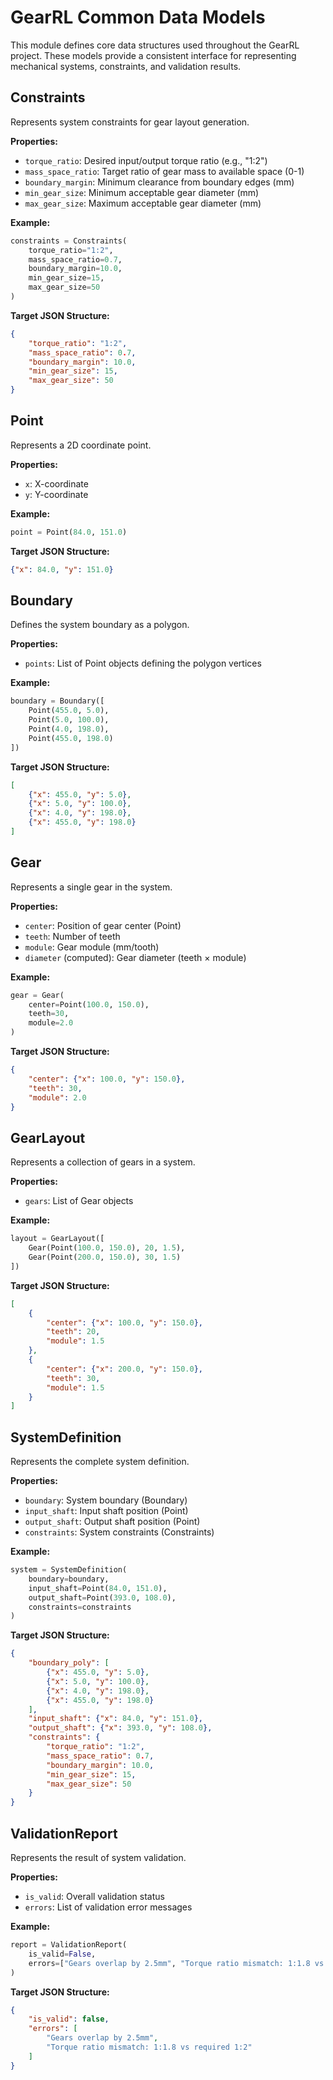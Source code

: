 # GearRL Common Data Models

This module defines core data structures used throughout the GearRL project. These models provide a consistent interface for representing mechanical systems, constraints, and validation results.

## Constraints
Represents system constraints for gear layout generation.

**Properties:**
- `torque_ratio`: Desired input/output torque ratio (e.g., "1:2")
- `mass_space_ratio`: Target ratio of gear mass to available space (0-1)
- `boundary_margin`: Minimum clearance from boundary edges (mm)
- `min_gear_size`: Minimum acceptable gear diameter (mm)
- `max_gear_size`: Maximum acceptable gear diameter (mm)

**Example:**
```python
constraints = Constraints(
    torque_ratio="1:2",
    mass_space_ratio=0.7,
    boundary_margin=10.0,
    min_gear_size=15,
    max_gear_size=50
)
```

**Target JSON Structure:**
```json
{
    "torque_ratio": "1:2",
    "mass_space_ratio": 0.7,
    "boundary_margin": 10.0,
    "min_gear_size": 15,
    "max_gear_size": 50
}
```

## Point
Represents a 2D coordinate point.

**Properties:**
- `x`: X-coordinate
- `y`: Y-coordinate

**Example:**
```python
point = Point(84.0, 151.0)
```

**Target JSON Structure:**
```json
{"x": 84.0, "y": 151.0}
```

## Boundary
Defines the system boundary as a polygon.

**Properties:**
- `points`: List of Point objects defining the polygon vertices

**Example:**
```python
boundary = Boundary([
    Point(455.0, 5.0),
    Point(5.0, 100.0),
    Point(4.0, 198.0),
    Point(455.0, 198.0)
])
```

**Target JSON Structure:**
```json
[
    {"x": 455.0, "y": 5.0},
    {"x": 5.0, "y": 100.0},
    {"x": 4.0, "y": 198.0},
    {"x": 455.0, "y": 198.0}
]
```

## Gear
Represents a single gear in the system.

**Properties:**
- `center`: Position of gear center (Point)
- `teeth`: Number of teeth
- `module`: Gear module (mm/tooth)
- `diameter` (computed): Gear diameter (teeth × module)

**Example:**
```python
gear = Gear(
    center=Point(100.0, 150.0),
    teeth=30,
    module=2.0
)
```

**Target JSON Structure:**
```json
{
    "center": {"x": 100.0, "y": 150.0},
    "teeth": 30,
    "module": 2.0
}
```

## GearLayout
Represents a collection of gears in a system.

**Properties:**
- `gears`: List of Gear objects

**Example:**
```python
layout = GearLayout([
    Gear(Point(100.0, 150.0), 20, 1.5),
    Gear(Point(200.0, 150.0), 30, 1.5)
])
```

**Target JSON Structure:**
```json
[
    {
        "center": {"x": 100.0, "y": 150.0},
        "teeth": 20,
        "module": 1.5
    },
    {
        "center": {"x": 200.0, "y": 150.0},
        "teeth": 30,
        "module": 1.5
    }
]
```

## SystemDefinition
Represents the complete system definition.

**Properties:**
- `boundary`: System boundary (Boundary)
- `input_shaft`: Input shaft position (Point)
- `output_shaft`: Output shaft position (Point)
- `constraints`: System constraints (Constraints)

**Example:**
```python
system = SystemDefinition(
    boundary=boundary,
    input_shaft=Point(84.0, 151.0),
    output_shaft=Point(393.0, 108.0),
    constraints=constraints
)
```

**Target JSON Structure:**
```json
{
    "boundary_poly": [
        {"x": 455.0, "y": 5.0},
        {"x": 5.0, "y": 100.0},
        {"x": 4.0, "y": 198.0},
        {"x": 455.0, "y": 198.0}
    ],
    "input_shaft": {"x": 84.0, "y": 151.0},
    "output_shaft": {"x": 393.0, "y": 108.0},
    "constraints": {
        "torque_ratio": "1:2",
        "mass_space_ratio": 0.7,
        "boundary_margin": 10.0,
        "min_gear_size": 15,
        "max_gear_size": 50
    }
}
```

## ValidationReport
Represents the result of system validation.

**Properties:**
- `is_valid`: Overall validation status
- `errors`: List of validation error messages

**Example:**
```python
report = ValidationReport(
    is_valid=False,
    errors=["Gears overlap by 2.5mm", "Torque ratio mismatch: 1:1.8 vs required 1:2"]
)
```

**Target JSON Structure:**
```json
{
    "is_valid": false,
    "errors": [
        "Gears overlap by 2.5mm",
        "Torque ratio mismatch: 1:1.8 vs required 1:2"
    ]
}
